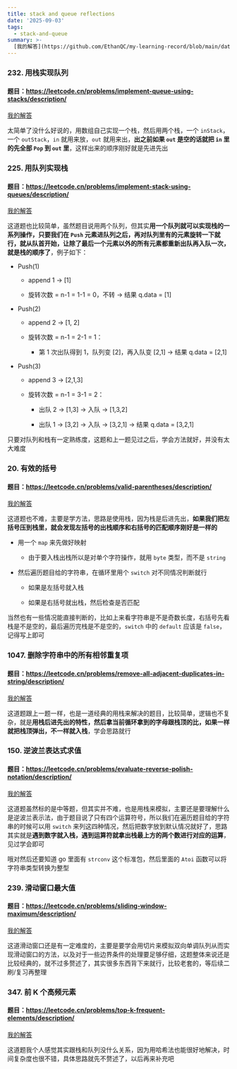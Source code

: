 ```yaml
---
title: stack and queue reflections
date: '2025-09-03'
tags:
  - stack-and-queue
summary: >-
  [我的解答](https://github.com/EthanQC/my-learning-record/blob/main/data-structure-and-algorithm/problems-record/stack-and-queue/232-implement-queue-using-stacks.md)
---
```

### 232. 用栈实现队列
#### 题目：https://leetcode.cn/problems/implement-queue-using-stacks/description/

[我的解答](https://github.com/EthanQC/my-learning-record/blob/main/data-structure-and-algorithm/problems-record/stack-and-queue/232-implement-queue-using-stacks.md)

太简单了没什么好说的，用数组自己实现一个栈，然后用两个栈，一个 `inStack`，一个 `outStack`，`in` 就用来放，`out` 就用来出，**出之前如果 `out` 是空的话就把 `in` 里的先全部 `Pop` 到 `out` 里**，这样出来的顺序刚好就是先进先出

### 225. 用队列实现栈
#### 题目：https://leetcode.cn/problems/implement-stack-using-queues/description/

[我的解答](https://github.com/EthanQC/my-learning-record/blob/main/data-structure-and-algorithm/problems-record/stack-and-queue/225-implement-stack-using-queues.md)

这道题也比较简单，虽然题目说用两个队列，但其实**用一个队列就可以实现栈的一系列操作，只要我们在 `Push` 元素进队列之后，再对队列里有的元素旋转一下就行，就从队首开始，让除了最后一个元素以外的所有元素都重新出队再入队一次，就是栈的顺序了**，例子如下：

* Push(1)

  * append 1 → [1]

  * 旋转次数 = n-1 = 1-1 = 0，不转
→ 结果 q.data = [1]

* Push(2)

  * append 2 → [1, 2]

  * 旋转次数 = n-1 = 2-1 = 1：

    * 第 1 次出队得到 1，队列变 [2]，再入队变 [2,1]
→ 结果 q.data = [2,1]

* Push(3)

  * append 3 → [2,1,3]

  * 旋转次数 = n-1 = 3-1 = 2：

    * 出队 2 → [1,3] → 入队 → [1,3,2]

    * 出队 1 → [3,2] → 入队 → [3,2,1]
→ 结果 q.data = [3,2,1]

只要对队列和栈有一定熟练度，这题和上一题见过之后，学会方法就好，并没有太大难度

### 20. 有效的括号
#### 题目：https://leetcode.cn/problems/valid-parentheses/description/

[我的解答](https://github.com/EthanQC/my-learning-record/blob/main/data-structure-and-algorithm/problems-record/stack-and-queue/20-valid-parentheses.md)

这道题也不难，主要是学方法，思路是使用栈，因为栈是后进先出，**如果我们把左括号压到栈里，就会发现左括号的出栈顺序和右括号的匹配顺序刚好是一样的**

* 用一个 `map` 来先做好映射

  * 由于要入栈出栈所以是对单个字符操作，就用 `byte` 类型，而不是 `string`

* 然后遍历题目给的字符串，在循环里用个 `switch` 对不同情况判断就行

  * 如果是左括号就入栈

  * 如果是右括号就出栈，然后检查是否匹配

当然也有一些情况能直接判断的，比如上来看字符串是不是奇数长度，右括号先看栈是不是空的，最后遍历完栈是不是空的，`switch` 中的 `default` 应该是 `false`，记得写上即可

### 1047. 删除字符串中的所有相邻重复项
#### 题目：https://leetcode.cn/problems/remove-all-adjacent-duplicates-in-string/description/

[我的解答](https://github.com/EthanQC/my-learning-record/blob/main/data-structure-and-algorithm/problems-record/stack-and-queue/1047-remove-all-adjacent-duplicates-in-string.md)

这道题跟上一题一样，也是一道经典的用栈来解决的题目，比较简单，逻辑也不复杂，就是**用栈后进先出的特性，然后拿当前循环拿到的字母跟栈顶的比，如果一样就把栈顶弹出，不一样就入栈**，学会思路就行

### 150. 逆波兰表达式求值
#### 题目：https://leetcode.cn/problems/evaluate-reverse-polish-notation/description/

[我的解答](https://github.com/EthanQC/my-learning-record/blob/main/data-structure-and-algorithm/problems-record/stack-and-queue/150-evaluate-reverse-polish-notation.md)

这道题虽然标的是中等题，但其实并不难，也是用栈来模拟，主要还是要理解什么是逆波兰表示法，由于题目说了只有四个运算符号，所以我们在遍历题目给的字符串的时候可以用 `switch` 来列这四种情况，然后把数字放到默认情况就好了，思路其实就是**遇到数字就入栈，遇到运算符就拿出栈最上方的两个数进行对应的运算**，见过学会即可

哦对然后还要知道 go 里面有 `strconv` 这个标准包，然后里面的 `Atoi` 函数可以将字符串类型转换为整型

### 239. 滑动窗口最大值
#### 题目：https://leetcode.cn/problems/sliding-window-maximum/description/

[我的解答](https://github.com/EthanQC/my-learning-record/blob/main/data-structure-and-algorithm/problems-record/stack-and-queue/239-sliding-window-maximum.md)

这道滑动窗口还是有一定难度的，主要是要学会用切片来模拟双向单调队列从而实现滑动窗口的方法，以及对于一些边界条件的处理要足够仔细，这题整体来说还是比较经典的，就不过多赘述了，其实很多东西背下来就行，比较老套的，等后续二刷/复习再整理

### 347. 前 K 个高频元素
#### 题目：https://leetcode.cn/problems/top-k-frequent-elements/description/

[我的解答](https://github.com/EthanQC/my-learning-record/blob/main/data-structure-and-algorithm/problems-record/stack-and-queue/347-top-k-frequent-elements.md)

这道题我个人感觉其实跟栈和队列没什么关系，因为用哈希法也能很好地解决，时间复杂度也很不错，具体思路就先不赘述了，以后再来补充吧
